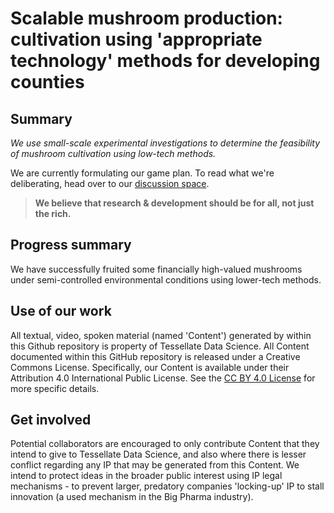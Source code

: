 # Scalable mushroom production: cultivation using 'appropriate technology' methods for developing counties
## Summary
_We use small-scale experimental investigations to determine the feasibility of mushroom cultivation using low-tech methods._

We are currently formulating our game plan. To read what we're deliberating, head over to our [discussion space](https://www.researchgate.net/post/Mushroom_cultivation_can_we_reduce_water_needed_for_entire_process_while_also_providing_drinking_water_for_billions_of_people).

>**We believe that research & development should be for all, not just the rich.**

## Progress summary
We have successfully fruited some financially high-valued mushrooms under semi-controlled environmental conditions using lower-tech methods. 

## Use of our work
All textual, video, spoken material (named 'Content') generated by within this Github repository is property of Tessellate Data Science. All Content documented within this GitHub repository is released under a Creative Commons License. Specifically, our Content is available under their Attribution 4.0 International Public License. See the [CC BY 4.0 License](https://creativecommons.org/licenses/by/4.0/) for more specific details. 

## Get involved
Potential collaborators are encouraged to only contribute Content that they intend to give to Tessellate Data Science, and also where there is lesser conflict regarding any IP that may be generated from this Content. We intend to protect ideas in the broader public interest using IP legal mechanisms - to prevent larger, predatory companies 'locking-up' IP to stall innovation (a used mechanism in the Big Pharma industry).
